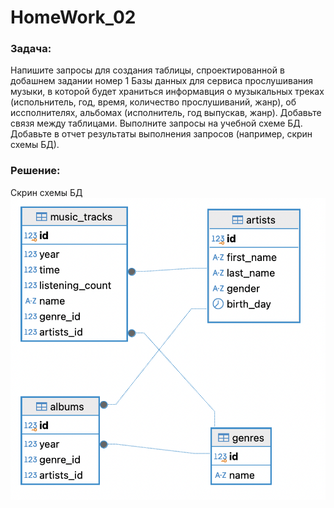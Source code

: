 # HomeWork_02

### Задача:
Напишите запросы для создания таблицы, спроектированной в добашнем задании номер 1 Базы данных для сервиса прослушивания музыки, в которой будет храниться информавция о музыкальных треках (испольнитель, год, время, количество прослушиваний, жанр), об иссполнителях, альбомах (исполнитель, год выпускав, жанр). Добавьте связя между таблицами. Выполните запросы на учебной схеме БД. Добавьте в отчет результаты выполнения запросов (например, скрин схемы БД).


### Решение:

Скрин схемы БД
![Скрин схемы БД](ER_diagram.png)